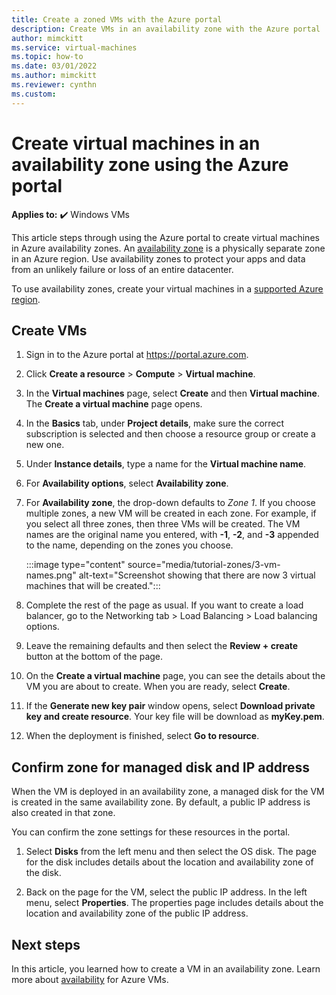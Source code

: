 ```yaml
---
title: Create a zoned VMs with the Azure portal 
description: Create VMs in an availability zone with the Azure portal
author: mimckitt
ms.service: virtual-machines
ms.topic: how-to
ms.date: 03/01/2022
ms.author: mimckitt
ms.reviewer: cynthn
ms.custom: 
---
```


# Create virtual machines in an availability zone using the Azure portal

**Applies to:** :heavy_check_mark: Windows VMs 

This article steps through using the Azure portal to create virtual machines in Azure availability zones. An [availability zone](../../availability-zones/az-overview.md) is a physically separate zone in an Azure region. Use availability zones to protect your apps and data from an unlikely failure or loss of an entire datacenter.

To use availability zones, create your virtual machines in a [supported Azure region](../../availability-zones/az-region.md).
## Create VMs

1. Sign in to the Azure portal at https://portal.azure.com.

1. Click **Create a resource** > **Compute** > **Virtual machine**. 

1. In the **Virtual machines** page, select **Create** and then **Virtual machine**.  The **Create a virtual machine** page opens.

1. In the **Basics** tab, under **Project details**, make sure the correct subscription is selected and then choose a resource group or create a new one.

1. Under **Instance details**, type a name for the **Virtual machine name**.
1. For **Availability options**, select **Availability zone**.
1. For **Availability zone**, the drop-down defaults to *Zone 1*. If you choose multiple zones, a new VM will be created in each zone. For example, if you select all three zones, then three VMs will be created. The VM names are the original name you entered, with **-1**, **-2**, and **-3** appended to the name, depending on the zones you choose.

   :::image type="content" source="media/tutorial-zones/3-vm-names.png" alt-text="Screenshot showing that there are now 3 virtual machines that will be created.":::

1. Complete the rest of the page as usual. If you want to create a load balancer, go to the Networking tab > Load Balancing > Load balancing options.

1. Leave the remaining defaults and then select the **Review + create** button at the bottom of the page.

1. On the **Create a virtual machine** page, you can see the details about the VM you are about to create. When you are ready, select **Create**.

1. If the **Generate new key pair** window opens, select **Download private key and create resource**. Your key file will be download as **myKey.pem**.

1. When the deployment is finished, select **Go to resource**.


## Confirm zone for managed disk and IP address

When the VM is deployed in an availability zone, a managed disk for the VM is created in the same availability zone. By default, a public IP address is also created in that zone.

You can confirm the zone settings for these resources in the portal.  

1. Select **Disks** from the left menu and then select the OS disk. The page for the disk includes details about the location and availability zone of the disk.

1. Back on the page for the VM, select the public IP address. In the left menu, select **Properties**. The properties page includes details about the location and availability zone of the public IP address.

    
## Next steps

In this article, you learned how to create a VM in an availability zone. Learn more about [availability](../availability.md) for Azure VMs.

